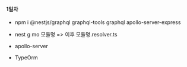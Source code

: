 #### 1일차

- npm i @nestjs/graphql graphql-tools graphql apollo-server-express
- nest g mo 모듈명 => 이후 모듈명.resolver.ts

- apollo-server
- TypeOrm
